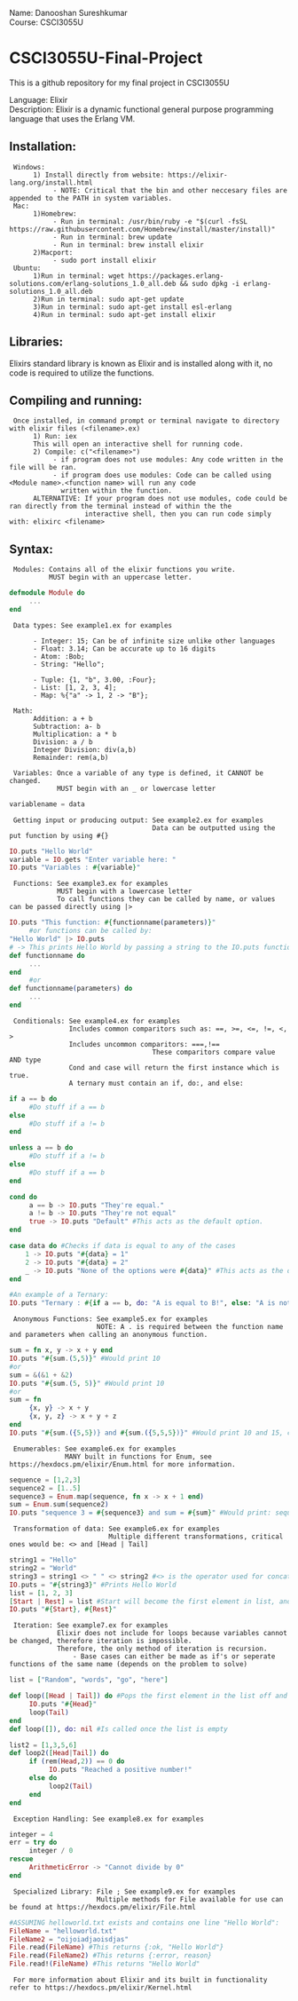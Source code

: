 Name: Danooshan Sureshkumar  
Course: CSCI3055U  

# CSCI3055U-Final-Project
This is a github repository for my final project in CSCI3055U  

Language: Elixir  
Description: Elixir is a dynamic functional general purpose programming language that uses the Erlang VM.  

## Installation: 
     Windows:  
          1) Install directly from website: https://elixir-lang.org/install.html  
               - NOTE: Critical that the bin and other neccesary files are appended to the PATH in system variables.  
     Mac:  
          1)Homebrew:   
               - Run in terminal: /usr/bin/ruby -e "$(curl -fsSL https://raw.githubusercontent.com/Homebrew/install/master/install)"  
               - Run in terminal: brew update  
               - Run in terminal: brew install elixir  
          2)Macport:  
               - sudo port install elixir  
     Ubuntu:  
          1)Run in terminal: wget https://packages.erlang-solutions.com/erlang-solutions_1.0_all.deb && sudo dpkg -i erlang-solutions_1.0_all.deb  
          2)Run in terminal: sudo apt-get update  
          3)Run in terminal: sudo apt-get install esl-erlang  
          4)Run in terminal: sudo apt-get install elixir  
## Libraries:
Elixirs standard library is known as Elixir and is installed along with it, no code is required to utilize the functions.   

## Compiling and running:
     Once installed, in command prompt or terminal navigate to directory with elixir files (<filename>.ex)
          1) Run: iex 
          This will open an interactive shell for running code.
          2) Compile: c("<filename>")
               - if program does not use modules: Any code written in the file will be ran.
               - if program does use modules: Code can be called using <Module name>.<function name> will run any code 
                 written within the function.
          ALTERNATIVE: If your program does not use modules, code could be ran directly from the terminal instead of within the the
                       interactive shell, then you can run code simply with: elixirc <filename>
      
## Syntax:  
     Modules: Contains all of the elixir functions you write.
              MUST begin with an uppercase letter.
```elixir
defmodule Module do
     ...
end
```
     Data types: See example1.ex for examples
     
          - Integer: 15; Can be of infinite size unlike other languages
          - Float: 3.14; Can be accurate up to 16 digits
          - Atom: :Bob; 
          - String: "Hello";
          
          - Tuple: {1, "b", 3.00, :Four};
          - List: [1, 2, 3, 4];
          - Map: %{"a" -> 1, 2 -> "B"};
          
     Math:
          Addition: a + b
          Subtraction: a- b
          Multiplication: a * b
          Division: a / b
          Integer Division: div(a,b)
          Remainder: rem(a,b)
          
     Variables: Once a variable of any type is defined, it CANNOT be changed. 
                MUST begin with an _ or lowercase letter
```elixir
variablename = data
```
     Getting input or producing output: See example2.ex for examples
                                        Data can be outputted using the put function by using #{}
```elixir
IO.puts "Hello World"
variable = IO.gets "Enter variable here: "
IO.puts "Variables : #{variable}"
```
     Functions: See example3.ex for examples
                MUST begin with a lowercase letter
                To call functions they can be called by name, or values can be passed directly using |>
```elixir
IO.puts "This function: #{functionname(parameters)}"
     #or functions can be called by:
"Hello World" |> IO.puts
# -> This prints Hello World by passing a string to the IO.puts function
def functionname do
     ...
end
     #or
def functionname(parameters) do
     ...
end
```
     Conditionals: See example4.ex for examples
                   Includes common comparitors such as: ==, >=, <=, !=, <, >
                   Includes uncommon comparitors: ===,!==
                                        These comparitors compare value AND type
                   Cond and case will return the first instance which is true.
                   A ternary must contain an if, do:, and else:
```elixir
if a == b do
     #Do stuff if a == b
else 
     #Do stuff if a != b
end

unless a == b do
     #Do stuff if a != b
else 
     #Do stuff if a == b
end

cond do
     a == b -> IO.puts "They're equal."
     a != b -> IO.puts "They're not equal"
     true -> IO.puts "Default" #This acts as the default option.
end

case data do #Checks if data is equal to any of the cases
    1 -> IO.puts "#{data} = 1"
    2 -> IO.puts "#{data} = 2"
    _ -> IO.puts "None of the options were #{data}" #This acts as the default option
end

#An example of a Ternary:
IO.puts "Ternary : #{if a == b, do: "A is equal to B!", else: "A is not equal to B!"}"
```
     Anonymous Functions: See example5.ex for examples
                          NOTE: A . is required between the function name and parameters when calling an anonymous function. 
```elixir
sum = fn x, y -> x + y end
IO.puts "#{sum.(5,5)}" #Would print 10
#or
sum = &(&1 + &2)
IO.puts "#{sum.(5, 5)}" #Would print 10
#or
sum = fn 
     {x, y} -> x + y
     {x, y, z} -> x + y + z
end
IO.puts "#{sum.({5,5})} and #{sum.({5,5,5})}" #Would print 10 and 15, can make different function definitions with different parameters.
```
     Enumerables: See example6.ex for examples
                  MANY built in functions for Enum, see https://hexdocs.pm/elixir/Enum.html for more information.
```elixir
sequence = [1,2,3]
sequence2 = [1..5]
sequence3 = Enum.map(sequence, fn x -> x + 1 end)
sum = Enum.sum(sequence2)
IO.puts "sequence 3 = #{sequence3} and sum = #{sum}" #Would print: sequence3 = [2,3,4] and sum = 15
```
     Transformation of data: See example6.ex for examples
                             Multiple different transformations, critical ones would be: <> and [Head | Tail]
```elixir
string1 = "Hello"
string2 = "World"
string3 = string1 <> " " <> string2 #<> is the operator used for concatenate strings
IO.puts = "#{string3}" #Prints Hello World
list = [1, 2, 3]
[Start | Rest] = list #Start will become the first element in list, and Rest will be a list of the elements after the first.
IO.puts "#{Start}, #{Rest}" 
```
     Iteration: See example7.ex for examples
                Elixir does not include for loops because variables cannot be changed, therefore iteration is impossible.
                Therefore, the only method of iteration is recursion.
                    - Base cases can either be made as if's or seperate functions of the same name (depends on the problem to solve)
```elixir
list = ["Random", "words", "go", "here"]

def loop([Head | Tail]) do #Pops the first element in the list off and prints it, passes the remaining list to the same function
     IO.puts "#{Head}"
     loop(Tail)
end
def loop([]), do: nil #Is called once the list is empty

list2 = [1,3,5,6]
def loop2([Head|Tail]) do
     if (rem(Head,2)) == 0 do
          IO.puts "Reached a positive number!"
     else do
          loop2(Tail)
     end
end
```
     Exception Handling: See example8.ex for examples
```elixir
integer = 4
err = try do
     integer / 0
rescue
     ArithmeticError -> "Cannot divide by 0"
end
```
     Specialized Library: File ; See example9.ex for examples
                          Multiple methods for File available for use can be found at https://hexdocs.pm/elixir/File.html
```elixir
#ASSUMING helloworld.txt exists and contains one line "Hello World":
FileName = "helloworld.txt"
FileName2 = "oijoiadjaoisdjas"
File.read(FileName) #This returns {:ok, "Hello World"}
File.read(FileName2) #This returns {:error, reason}
File.read!(FileName) #This returns "Hello World"
```

     For more information about Elixir and its built in functionality refer to https://hexdocs.pm/elixir/Kernel.html
